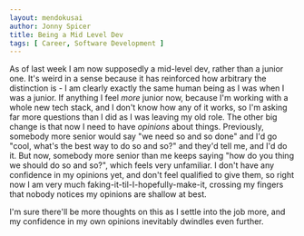 ```yaml
---
layout: mendokusai
author: Jonny Spicer
title: Being a Mid Level Dev
tags: [ Career, Software Development ]
---
```

As of last week I am now supposedly a mid-level dev, rather than a junior one. It's weird in a sense because it has reinforced how arbitrary the distinction is - I am clearly exactly
the same human being as I was when I was a junior. If anything I feel *more* junior now, because I'm working with a whole new tech stack, and I don't know how any of it works, so I'm
asking far more questions than I did as I was leaving my old role. The other big change is that now I need to have *opinions* about things. Previously, somebody more senior would say
"we need so and so done" and I'd go "cool, what's the best way to do so and so?" and they'd tell me, and I'd do it. But now, somebody more senior than me keeps saying "how do you
thing we should do so and so?", which feels very unfamiliar. I don't have any confidence in my opinions yet, and don't feel qualified to give them, so right now I am very much
faking-it-til-I-hopefully-make-it, crossing my fingers that nobody notices my opinions are shallow at best.

I'm sure there'll be more thoughts on this as I settle into the job more, and my confidence in my own opinions inevitably dwindles even further.
